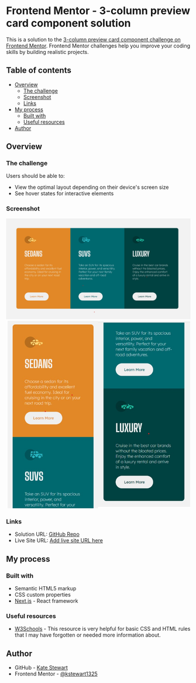 # Frontend Mentor - 3-column preview card component solution

This is a solution to the [3-column preview card component challenge on Frontend Mentor](https://www.frontendmentor.io/challenges/3column-preview-card-component-pH92eAR2-). Frontend Mentor challenges help you improve your coding skills by building realistic projects. 

## Table of contents

- [Overview](#overview)
  - [The challenge](#the-challenge)
  - [Screenshot](#screenshot)
  - [Links](#links)
- [My process](#my-process)
  - [Built with](#built-with)
  - [Useful resources](#useful-resources)
- [Author](#author)

## Overview

### The challenge

Users should be able to:

- View the optimal layout depending on their device's screen size
- See hover states for interactive elements

### Screenshot

![](./src/assets/desktop-screenshot.jpg)
![](./src/assets/mobile-screenshot.jpg)

### Links

- Solution URL: [GitHub Repo](https://github.com/kstewart1325/3-column-preview-card-component/)
- Live Site URL: [Add live site URL here](https://your-live-site-url.com)

## My process

### Built with

- Semantic HTML5 markup
- CSS custom properties
- [Next.js](https://nextjs.org/) - React framework

### Useful resources

- [W3Schools](https://www.w3schools.com/) - This resource is very helpful for basic CSS and HTML rules that I may have forgotten or needed more information about.

## Author

- GitHub - [Kate Stewart](https://github.com/kstewart1325/)
- Frontend Mentor - [@kstewart1325](https://www.frontendmentor.io/profile/kstewart1325)
